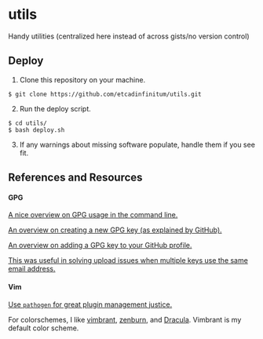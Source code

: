 # utils
Handy utilities (centralized here instead of across gists/no version control)

## Deploy

1. Clone this repository on your machine.
```console
$ git clone https://github.com/etcadinfinitum/utils.git
```
2. Run the deploy script.
```console
$ cd utils/
$ bash deploy.sh
```
3. If any warnings about missing software populate, handle them if you see fit.

## References and Resources

#### GPG

[A nice overview on GPG usage in the command line.](http://blog.ghostinthemachines.com/2015/03/01/how-to-use-gpg-command-line/)

[An overview on creating a new GPG key (as explained by GitHub).](https://help.github.com/en/articles/generating-a-new-gpg-key)

[An overview on adding a GPG key to your GitHub profile.](https://help.github.com/en/articles/adding-a-new-gpg-key-to-your-github-account)

[This was useful in solving upload issues when multiple keys use the same email address.](https://github.community/t5/How-to-use-Git-and-GitHub/Adding-a-gpg-key-isn-t-working/td-p/11079)

#### Vim

[Use `pathogen` for great plugin management justice.](https://github.com/tpope/vim-pathogen)

For colorschemes, I like [vimbrant](https://github.com/thayerwilliams/vimbrant), [zenburn](https://github.com/jnurmine/Zenburn), and [Dracula](https://draculatheme.com/vim/). Vimbrant is my default color scheme.


